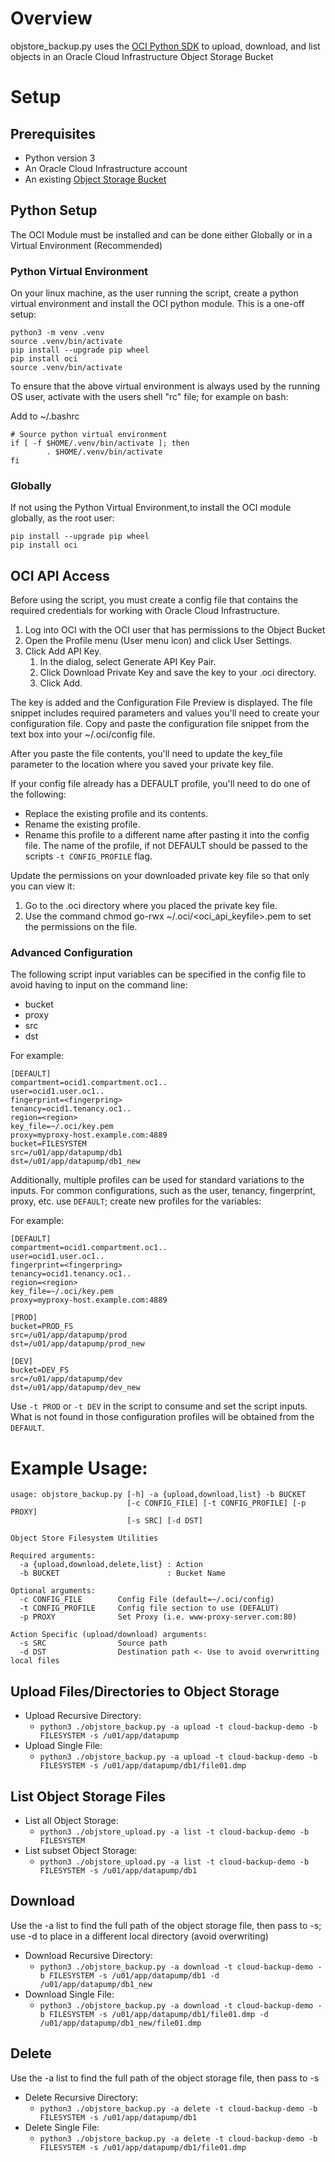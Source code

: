 # Overview
objstore_backup.py uses the [OCI Python SDK](https://oracle-cloud-infrastructure-python-sdk.readthedocs.io/en/latest/) to upload, download, and list objects in an Oracle Cloud Infrastructure Object Storage Bucket

# Setup
## Prerequisites
* Python version 3
* An Oracle Cloud Infrastructure account
* An existing [Object Storage Bucket](https://docs.oracle.com/en-us/iaas/Content/GSG/Tasks/addingbuckets.htm)

## Python Setup
The OCI Module must be installed and can be done either Globally or in a Virtual Environment (Recommended)

### Python Virtual Environment
On your linux machine, as the user running the script, create a python virtual environment and install the OCI python module.  This is a one-off setup:
```
python3 -m venv .venv
source .venv/bin/activate
pip install --upgrade pip wheel
pip install oci
source .venv/bin/activate
```

To ensure that the above virtual environment is always used by the running OS user, activate with the users shell "rc" file; for example on bash:

Add to ~/.bashrc
```
# Source python virtual environment
if [ -f $HOME/.venv/bin/activate ]; then
        . $HOME/.venv/bin/activate
fi
```

### Globally 
If not using the Python Virtual Environment,to install the OCI module globally, as the root user:
```
pip install --upgrade pip wheel
pip install oci
```

## OCI API Access
Before using the script, you must create a config file that contains the required credentials for working with Oracle Cloud Infrastructure.

1. Log into OCI with the OCI user that has permissions to the Object Bucket 
2. Open the Profile menu (User menu icon) and click User Settings.
3. Click Add API Key.
    1. In the dialog, select Generate API Key Pair.
    2. Click Download Private Key and save the key to your .oci directory. 
    3. Click Add.

The key is added and the Configuration File Preview is displayed. The file snippet includes required parameters and values you'll need to create your configuration file. Copy and paste the configuration file snippet from the text box into your ~/.oci/config file.

After you paste the file contents, you'll need to update the key_file parameter to the location where you saved your private key file.
    
If your config file already has a DEFAULT profile, you'll need to do one of the following:
* Replace the existing profile and its contents.
* Rename the existing profile.
* Rename this profile to a different name after pasting it into the config file.
The name of the profile, if not DEFAULT should be passed to the scripts `-t CONFIG_PROFILE` flag.

Update the permissions on your downloaded private key file so that only you can view it:
1. Go to the .oci directory where you placed the private key file.
2. Use the command chmod go-rwx ~/.oci/<oci_api_keyfile>.pem to set the permissions on the file.

### Advanced Configuration
The following script input variables can be specified in the config file to avoid having to input on the command line:
* bucket
* proxy
* src
* dst

For example:
```
[DEFAULT]
compartment=ocid1.compartment.oc1..
user=ocid1.user.oc1..
fingerprint=<fingerpring>
tenancy=ocid1.tenancy.oc1..
region=<region>
key_file=~/.oci/key.pem
proxy=myproxy-host.example.com:4889
bucket=FILESYSTEM
src=/u01/app/datapump/db1
dst=/u01/app/datapump/db1_new
```

Additionally, multiple profiles can be used for standard variations to the inputs.  For common configurations, such as the user, tenancy, fingerprint, proxy, etc. use `DEFAULT`; create new profiles for the variables:

For example:
```
[DEFAULT]
compartment=ocid1.compartment.oc1..
user=ocid1.user.oc1..
fingerprint=<fingerpring>
tenancy=ocid1.tenancy.oc1..
region=<region>
key_file=~/.oci/key.pem
proxy=myproxy-host.example.com:4889

[PROD]
bucket=PROD_FS
src=/u01/app/datapump/prod
dst=/u01/app/datapump/prod_new

[DEV]
bucket=DEV_FS
src=/u01/app/datapump/dev
dst=/u01/app/datapump/dev_new
```

Use `-t PROD` or `-t DEV` in the script to consume and set the script inputs.  What is not found in those configuration profiles will be obtained from the `DEFAULT`.

# Example Usage:
```
usage: objstore_backup.py [-h] -a {upload,download,list} -b BUCKET
                          [-c CONFIG_FILE] [-t CONFIG_PROFILE] [-p PROXY]
                          [-s SRC] [-d DST]

Object Store Filesystem Utilities

Required arguments:
  -a {upload,download,delete,list} : Action
  -b BUCKET                        : Bucket Name

Optional arguments:
  -c CONFIG_FILE        Config File (default=~/.oci/config)
  -t CONFIG_PROFILE     Config file section to use (DEFALUT)
  -p PROXY              Set Proxy (i.e. www-proxy-server.com:80)

Action Specific (upload/download) arguments:
  -s SRC                Source path
  -d DST                Destination path <- Use to avoid overwritting local files
```

## Upload Files/Directories to Object Storage
* Upload Recursive Directory: 
    * `python3 ./objstore_backup.py -a upload -t cloud-backup-demo -b FILESYSTEM -s /u01/app/datapump`
* Upload Single File: 
    * `python3 ./objstore_backup.py -a upload -t cloud-backup-demo -b FILESYSTEM -s /u01/app/datapump/db1/file01.dmp`

## List Object Storage Files
* List all Object Storage: 
    * `python3 ./objstore_upload.py -a list -t cloud-backup-demo -b FILESYSTEM`
* List subset Object Storage: 
    * `python3 ./objstore_upload.py -a list -t cloud-backup-demo -b FILESYSTEM -s /u01/app/datapump/db1`

## Download
Use the -a list to find the full path of the object storage file, then pass to -s; use -d to place in a different local directory (avoid overwriting)
* Download Recursive Directory: 
    * `python3 ./objstore_backup.py -a download -t cloud-backup-demo -b FILESYSTEM -s /u01/app/datapump/db1 -d /u01/app/datapump/db1_new`
* Download Single File: 
    * `python3 ./objstore_backup.py -a download -t cloud-backup-demo -b FILESYSTEM -s /u01/app/datapump/db1/file01.dmp -d /u01/app/datapump/db1_new/file01.dmp`

## Delete
Use the -a list to find the full path of the object storage file, then pass to -s
* Delete Recursive Directory: 
    * `python3 ./objstore_backup.py -a delete -t cloud-backup-demo -b FILESYSTEM -s /u01/app/datapump/db1`
* Delete Single File: 
    * `python3 ./objstore_backup.py -a delete -t cloud-backup-demo -b FILESYSTEM -s /u01/app/datapump/db1/file01.dmp`
